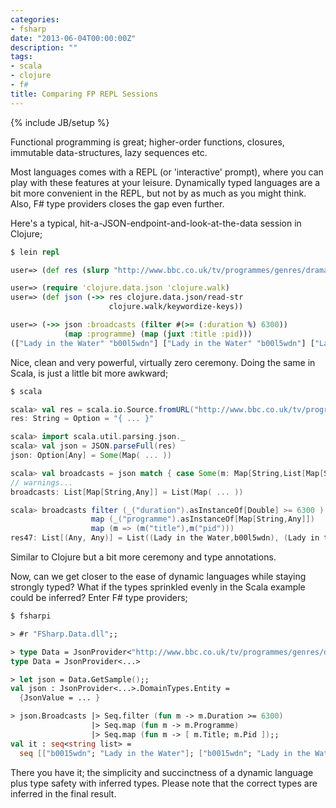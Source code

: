 ```yaml
---
categories:
- fsharp
date: "2013-06-04T00:00:00Z"
description: ""
tags:
- scala
- clojure
- f#
title: Comparing FP REPL Sessions
---
```

{% include JB/setup %}

Functional programming is great; higher-order functions, closures, immutable data-structures, lazy sequences etc.

Most languages comes with a REPL (or 'interactive' prompt), where you can play with these features at your leisure. Dynamically typed languages are a bit more convenient in the REPL, but not by as much as you might think. Also, F# type providers closes the gap even further.

Here's a typical, hit-a-JSON-endpoint-and-look-at-the-data session in Clojure;

```clojure
$ lein repl

user=> (def res (slurp "http://www.bbc.co.uk/tv/programmes/genres/drama/scifiandfantasy/schedules/upcoming.json"))

user=> (require 'clojure.data.json 'clojure.walk)
user=> (def json (->> res clojure.data.json/read-str
                      clojure.walk/keywordize-keys))

user=> (->> json :broadcasts (filter #(>= (:duration %) 6300))
            (map :programme) (map (juxt :title :pid)))
(["Lady in the Water" "b00l5wdn"] ["Lady in the Water" "b00l5wdn"] ["Lady in the Water" "b00l5wdn"] ["Lady in the Water" "b00l5wdn"])
```

Nice, clean and very powerful, virtually zero ceremony. Doing the same in Scala, is just a little bit more awkward;

```scala
$ scala

scala> val res = scala.io.Source.fromURL("http://www.bbc.co.uk/tv/programmes/genres/drama/scifiandfantasy/schedules/upcoming.json").mkString
res: String = Option = "{ ... }"

scala> import scala.util.parsing.json._
scala> val json = JSON.parseFull(res)
json: Option[Any] = Some(Map( ... ))

scala> val broadcasts = json match { case Some(m: Map[String,List[Map[String,Any]]]) => m("broadcasts") }
// warnings...
broadcasts: List[Map[String,Any]] = List(Map( ... ))

scala> broadcasts filter (_("duration").asInstanceOf[Double] >= 6300 )
                  map (_("programme").asInstanceOf[Map[String,Any]])
                  map (m => (m("title"),m("pid")))
res47: List[(Any, Any)] = List((Lady in the Water,b00l5wdn), (Lady in the Water,b00l5wdn), (Lady in the Water,b00l5wdn), (Lady in the Water,b00l5wdn))
```

Similar to Clojure but a bit more ceremony and type annotations.

Now, can we get closer to the ease of dynamic languages while staying strongly typed? What if the types sprinkled evenly in the Scala example could be inferred? Enter F# type providers;

```fsharp
$ fsharpi

> #r "FSharp.Data.dll";;

> type Data = JsonProvider<"http://www.bbc.co.uk/tv/programmes/genres/drama/scifiandfantasy/schedules/upcoming.json">;;
type Data = JsonProvider<...>

> let json = Data.GetSample();;
val json : JsonProvider<...>.DomainTypes.Entity =
  {JsonValue = ... }

> json.Broadcasts |> Seq.filter (fun m -> m.Duration >= 6300)
                  |> Seq.map (fun m -> m.Programme)
                  |> Seq.map (fun m -> [ m.Title; m.Pid ]);;
val it : seq<string list> =
  seq [["b0015wdn"; "Lady in the Water"]; ["b0015wdn"; "Lady in the Water"]; ["b0015wdn"; "Lady in the Water"]]
```

There you have it; the simplicity and succinctness of a dynamic language plus type safety with inferred types. Please note that the correct types are inferred in the final result.

